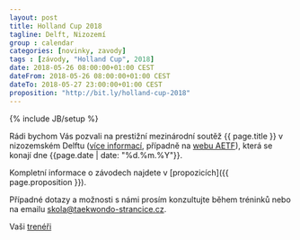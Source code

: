 ```yaml
---
layout: post
title: Holland Cup 2018
tagline: Delft, Nizozemí
group : calendar
categories: [novinky, zavody]
tags : [závody, "Holland Cup", 2018]
date: 2018-05-26 08:00:00+01:00 CEST
dateFrom: 2018-05-26 08:00:00+01:00 CEST
dateTo: 2018-05-27 23:00:00+01:00 CEST
proposition: "http://bit.ly/holland-cup-2018"
---
```

{% include JB/setup %}

Rádi bychom Vás pozvali na prestižní mezinárodní soutěž {{ page.title }} v nizozemském Delftu ([více informací](http://www.hollandcup.net/en), případně na [webu AETF](http://www.itfeurope.org/NL2018-01-22.html)), která se konají dne {{page.date | date: "%d.%m.%Y"}}.

Kompletní informace o závodech najdete v [propozicích]({{ page.proposition }}).

Případné dotazy a možnosti s námi prosím konzultujte během tréninků nebo na emailu <a href="mailto:skola@taekwondo-strancice.cz">skola@taekwondo-strancice.cz</a>.

Vaši [trenéři](/treneri)
